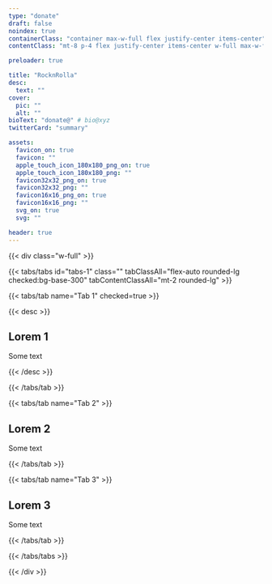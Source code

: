 ```yaml
---
type: "donate"
draft: false
noindex: true
containerClass: "container max-w-full flex justify-center items-center"
contentClass: "mt-8 p-4 flex justify-center items-center w-full max-w-full md:max-w-3xl"

preloader: true

title: "RocknRolla"
desc:
  text: ""
cover:
  pic: ""
  alt: ""
bioText: "donate@" # bio@xyz
twitterCard: "summary"

assets:
  favicon_on: true
  favicon: ""
  apple_touch_icon_180x180_png_on: true
  apple_touch_icon_180x180_png: ""
  favicon32x32_png_on: true
  favicon32x32_png: ""
  favicon16x16_png_on: true
  favicon16x16_png: ""
  svg_on: true
  svg: ""

header: true
---
```


{{< div class="w-full" >}}

{{< tabs/tabs id="tabs-1" class="" tabClassAll="flex-auto rounded-lg checked:bg-base-300" tabContentClassAll="mt-2 rounded-lg" >}}

{{< tabs/tab name="Tab 1" checked=true >}}

{{< desc >}}

## Lorem 1

Some text

{{< /desc >}}

{{< /tabs/tab  >}}

{{< tabs/tab name="Tab 2" >}}

## Lorem 2

Some text

{{< /tabs/tab >}}

{{< tabs/tab name="Tab 3" >}}

## Lorem 3

Some text

{{< /tabs/tab >}}

{{< /tabs/tabs >}}

{{< /div >}}
